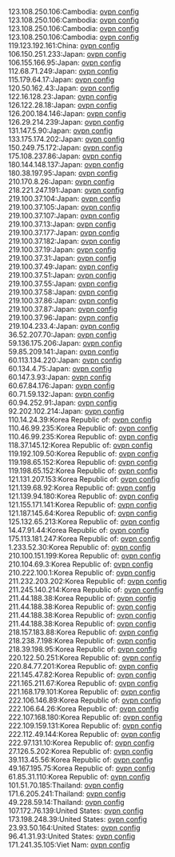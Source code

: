 123.108.250.106:Cambodia: [ovpn config](vpn/123_108_250_106.ovpn)  
123.108.250.106:Cambodia: [ovpn config](vpn/123_108_250_106.ovpn)  
123.108.250.106:Cambodia: [ovpn config](vpn/123_108_250_106.ovpn)  
123.108.250.106:Cambodia: [ovpn config](vpn/123_108_250_106.ovpn)  
119.123.192.161:China: [ovpn config](vpn/119_123_192_161.ovpn)  
106.150.251.233:Japan: [ovpn config](vpn/106_150_251_233.ovpn)  
106.155.166.95:Japan: [ovpn config](vpn/106_155_166_95.ovpn)  
112.68.71.249:Japan: [ovpn config](vpn/112_68_71_249.ovpn)  
115.179.64.17:Japan: [ovpn config](vpn/115_179_64_17.ovpn)  
120.50.162.43:Japan: [ovpn config](vpn/120_50_162_43.ovpn)  
122.16.128.23:Japan: [ovpn config](vpn/122_16_128_23.ovpn)  
126.122.28.18:Japan: [ovpn config](vpn/126_122_28_18.ovpn)  
126.200.184.146:Japan: [ovpn config](vpn/126_200_184_146.ovpn)  
126.29.214.239:Japan: [ovpn config](vpn/126_29_214_239.ovpn)  
131.147.5.90:Japan: [ovpn config](vpn/131_147_5_90.ovpn)  
133.175.174.202:Japan: [ovpn config](vpn/133_175_174_202.ovpn)  
150.249.75.172:Japan: [ovpn config](vpn/150_249_75_172.ovpn)  
175.108.237.86:Japan: [ovpn config](vpn/175_108_237_86.ovpn)  
180.144.148.137:Japan: [ovpn config](vpn/180_144_148_137.ovpn)  
180.38.197.95:Japan: [ovpn config](vpn/180_38_197_95.ovpn)  
210.170.8.26:Japan: [ovpn config](vpn/210_170_8_26.ovpn)  
218.221.247.191:Japan: [ovpn config](vpn/218_221_247_191.ovpn)  
219.100.37.104:Japan: [ovpn config](vpn/219_100_37_104.ovpn)  
219.100.37.105:Japan: [ovpn config](vpn/219_100_37_105.ovpn)  
219.100.37.107:Japan: [ovpn config](vpn/219_100_37_107.ovpn)  
219.100.37.13:Japan: [ovpn config](vpn/219_100_37_13.ovpn)  
219.100.37.177:Japan: [ovpn config](vpn/219_100_37_177.ovpn)  
219.100.37.182:Japan: [ovpn config](vpn/219_100_37_182.ovpn)  
219.100.37.19:Japan: [ovpn config](vpn/219_100_37_19.ovpn)  
219.100.37.31:Japan: [ovpn config](vpn/219_100_37_31.ovpn)  
219.100.37.49:Japan: [ovpn config](vpn/219_100_37_49.ovpn)  
219.100.37.51:Japan: [ovpn config](vpn/219_100_37_51.ovpn)  
219.100.37.55:Japan: [ovpn config](vpn/219_100_37_55.ovpn)  
219.100.37.58:Japan: [ovpn config](vpn/219_100_37_58.ovpn)  
219.100.37.86:Japan: [ovpn config](vpn/219_100_37_86.ovpn)  
219.100.37.87:Japan: [ovpn config](vpn/219_100_37_87.ovpn)  
219.100.37.96:Japan: [ovpn config](vpn/219_100_37_96.ovpn)  
219.104.233.4:Japan: [ovpn config](vpn/219_104_233_4.ovpn)  
36.52.207.70:Japan: [ovpn config](vpn/36_52_207_70.ovpn)  
59.136.175.206:Japan: [ovpn config](vpn/59_136_175_206.ovpn)  
59.85.209.141:Japan: [ovpn config](vpn/59_85_209_141.ovpn)  
60.113.134.220:Japan: [ovpn config](vpn/60_113_134_220.ovpn)  
60.134.4.75:Japan: [ovpn config](vpn/60_134_4_75.ovpn)  
60.147.3.93:Japan: [ovpn config](vpn/60_147_3_93.ovpn)  
60.67.84.176:Japan: [ovpn config](vpn/60_67_84_176.ovpn)  
60.71.59.132:Japan: [ovpn config](vpn/60_71_59_132.ovpn)  
60.94.252.91:Japan: [ovpn config](vpn/60_94_252_91.ovpn)  
92.202.102.214:Japan: [ovpn config](vpn/92_202_102_214.ovpn)  
110.14.24.39:Korea Republic of: [ovpn config](vpn/110_14_24_39.ovpn)  
110.46.99.235:Korea Republic of: [ovpn config](vpn/110_46_99_235.ovpn)  
110.46.99.235:Korea Republic of: [ovpn config](vpn/110_46_99_235.ovpn)  
118.37.145.12:Korea Republic of: [ovpn config](vpn/118_37_145_12.ovpn)  
119.192.109.50:Korea Republic of: [ovpn config](vpn/119_192_109_50.ovpn)  
119.198.65.152:Korea Republic of: [ovpn config](vpn/119_198_65_152.ovpn)  
119.198.65.152:Korea Republic of: [ovpn config](vpn/119_198_65_152.ovpn)  
121.131.207.153:Korea Republic of: [ovpn config](vpn/121_131_207_153.ovpn)  
121.139.68.92:Korea Republic of: [ovpn config](vpn/121_139_68_92.ovpn)  
121.139.94.180:Korea Republic of: [ovpn config](vpn/121_139_94_180.ovpn)  
121.155.171.141:Korea Republic of: [ovpn config](vpn/121_155_171_141.ovpn)  
121.187.145.64:Korea Republic of: [ovpn config](vpn/121_187_145_64.ovpn)  
125.132.65.213:Korea Republic of: [ovpn config](vpn/125_132_65_213.ovpn)  
14.47.91.44:Korea Republic of: [ovpn config](vpn/14_47_91_44.ovpn)  
175.113.181.247:Korea Republic of: [ovpn config](vpn/175_113_181_247.ovpn)  
1.233.52.30:Korea Republic of: [ovpn config](vpn/1_233_52_30.ovpn)  
210.100.151.199:Korea Republic of: [ovpn config](vpn/210_100_151_199.ovpn)  
210.104.69.3:Korea Republic of: [ovpn config](vpn/210_104_69_3.ovpn)  
210.222.100.1:Korea Republic of: [ovpn config](vpn/210_222_100_1.ovpn)  
211.232.203.202:Korea Republic of: [ovpn config](vpn/211_232_203_202.ovpn)  
211.245.140.214:Korea Republic of: [ovpn config](vpn/211_245_140_214.ovpn)  
211.44.188.38:Korea Republic of: [ovpn config](vpn/211_44_188_38.ovpn)  
211.44.188.38:Korea Republic of: [ovpn config](vpn/211_44_188_38.ovpn)  
211.44.188.38:Korea Republic of: [ovpn config](vpn/211_44_188_38.ovpn)  
211.44.188.38:Korea Republic of: [ovpn config](vpn/211_44_188_38.ovpn)  
218.157.183.88:Korea Republic of: [ovpn config](vpn/218_157_183_88.ovpn)  
218.238.7.198:Korea Republic of: [ovpn config](vpn/218_238_7_198.ovpn)  
218.39.198.95:Korea Republic of: [ovpn config](vpn/218_39_198_95.ovpn)  
220.122.50.251:Korea Republic of: [ovpn config](vpn/220_122_50_251.ovpn)  
220.84.77.201:Korea Republic of: [ovpn config](vpn/220_84_77_201.ovpn)  
221.145.47.82:Korea Republic of: [ovpn config](vpn/221_145_47_82.ovpn)  
221.165.211.67:Korea Republic of: [ovpn config](vpn/221_165_211_67.ovpn)  
221.168.179.101:Korea Republic of: [ovpn config](vpn/221_168_179_101.ovpn)  
222.106.146.89:Korea Republic of: [ovpn config](vpn/222_106_146_89.ovpn)  
222.106.64.26:Korea Republic of: [ovpn config](vpn/222_106_64_26.ovpn)  
222.107.168.180:Korea Republic of: [ovpn config](vpn/222_107_168_180.ovpn)  
222.109.159.131:Korea Republic of: [ovpn config](vpn/222_109_159_131.ovpn)  
222.112.49.144:Korea Republic of: [ovpn config](vpn/222_112_49_144.ovpn)  
222.97.131.10:Korea Republic of: [ovpn config](vpn/222_97_131_10.ovpn)  
27.126.5.202:Korea Republic of: [ovpn config](vpn/27_126_5_202.ovpn)  
39.113.45.56:Korea Republic of: [ovpn config](vpn/39_113_45_56.ovpn)  
49.167.195.75:Korea Republic of: [ovpn config](vpn/49_167_195_75.ovpn)  
61.85.31.110:Korea Republic of: [ovpn config](vpn/61_85_31_110.ovpn)  
101.51.70.185:Thailand: [ovpn config](vpn/101_51_70_185.ovpn)  
171.6.205.241:Thailand: [ovpn config](vpn/171_6_205_241.ovpn)  
49.228.59.14:Thailand: [ovpn config](vpn/49_228_59_14.ovpn)  
107.172.76.139:United States: [ovpn config](vpn/107_172_76_139.ovpn)  
173.198.248.39:United States: [ovpn config](vpn/173_198_248_39.ovpn)  
23.93.50.164:United States: [ovpn config](vpn/23_93_50_164.ovpn)  
96.41.31.93:United States: [ovpn config](vpn/96_41_31_93.ovpn)  
171.241.35.105:Viet Nam: [ovpn config](vpn/171_241_35_105.ovpn)  
